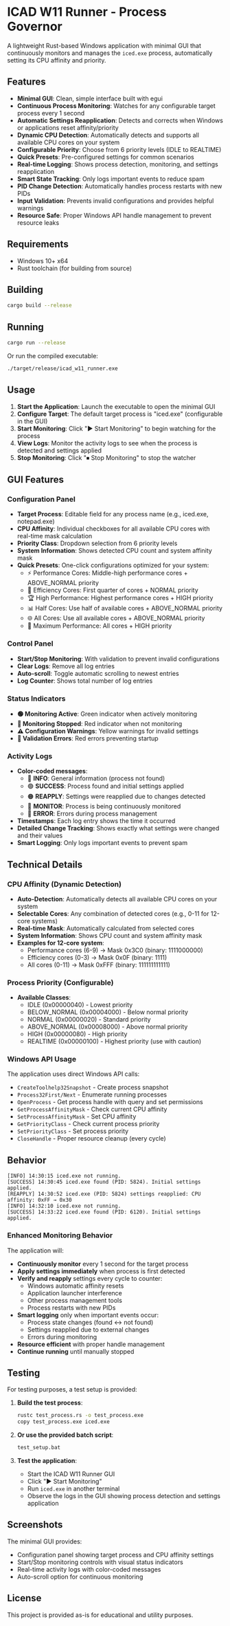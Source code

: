 # ICAD W11 Runner - Process Governor

A lightweight Rust-based Windows application with minimal GUI that continuously monitors and manages the `iced.exe` process, automatically setting its CPU affinity and priority.

## Features

- **Minimal GUI**: Clean, simple interface built with egui
- **Continuous Process Monitoring**: Watches for any configurable target process every 1 second
- **Automatic Settings Reapplication**: Detects and corrects when Windows or applications reset affinity/priority
- **Dynamic CPU Detection**: Automatically detects and supports all available CPU cores on your system
- **Configurable Priority**: Choose from 6 priority levels (IDLE to REALTIME)
- **Quick Presets**: Pre-configured settings for common scenarios
- **Real-time Logging**: Shows process detection, monitoring, and settings reapplication
- **Smart State Tracking**: Only logs important events to reduce spam
- **PID Change Detection**: Automatically handles process restarts with new PIDs
- **Input Validation**: Prevents invalid configurations and provides helpful warnings
- **Resource Safe**: Proper Windows API handle management to prevent resource leaks

## Requirements

- Windows 10+ x64
- Rust toolchain (for building from source)

## Building

```bash
cargo build --release
```

## Running

```bash
cargo run --release
```

Or run the compiled executable:
```bash
./target/release/icad_w11_runner.exe
```

## Usage

1. **Start the Application**: Launch the executable to open the minimal GUI
2. **Configure Target**: The default target process is "iced.exe" (configurable in the GUI)
3. **Start Monitoring**: Click "▶ Start Monitoring" to begin watching for the process
4. **View Logs**: Monitor the activity logs to see when the process is detected and settings applied
5. **Stop Monitoring**: Click "⏹ Stop Monitoring" to stop the watcher

## GUI Features

### Configuration Panel
- **Target Process**: Editable field for any process name (e.g., iced.exe, notepad.exe)
- **CPU Affinity**: Individual checkboxes for all available CPU cores with real-time mask calculation
- **Priority Class**: Dropdown selection from 6 priority levels
- **System Information**: Shows detected CPU count and system affinity mask
- **Quick Presets**: One-click configurations optimized for your system:
  - ⚡ Performance Cores: Middle-high performance cores + ABOVE_NORMAL priority
  - 🔋 Efficiency Cores: First quarter of cores + NORMAL priority
  - 🏆 High Performance: Highest performance cores + HIGH priority
  - 📊 Half Cores: Use half of available cores + ABOVE_NORMAL priority
  - 🌐 All Cores: Use all available cores + ABOVE_NORMAL priority
  - 🚀 Maximum Performance: All cores + HIGH priority

### Control Panel
- **Start/Stop Monitoring**: With validation to prevent invalid configurations
- **Clear Logs**: Remove all log entries
- **Auto-scroll**: Toggle automatic scrolling to newest entries
- **Log Counter**: Shows total number of log entries

### Status Indicators
- **🟢 Monitoring Active**: Green indicator when actively monitoring
- **🔴 Monitoring Stopped**: Red indicator when not monitoring
- **⚠️ Configuration Warnings**: Yellow warnings for invalid settings
- **🔴 Validation Errors**: Red errors preventing startup

### Activity Logs
- **Color-coded messages**:
  - 🔵 **INFO**: General information (process not found)
  - 🟢 **SUCCESS**: Process found and initial settings applied
  - 🟠 **REAPPLY**: Settings were reapplied due to changes detected
  - 🔘 **MONITOR**: Process is being continuously monitored
  - 🔴 **ERROR**: Errors during process management
- **Timestamps**: Each log entry shows the time it occurred
- **Detailed Change Tracking**: Shows exactly what settings were changed and their values
- **Smart Logging**: Only logs important events to prevent spam

## Technical Details

### CPU Affinity (Dynamic Detection)
- **Auto-Detection**: Automatically detects all available CPU cores on your system
- **Selectable Cores**: Any combination of detected cores (e.g., 0-11 for 12-core systems)
- **Real-time Mask**: Automatically calculated from selected cores
- **System Information**: Shows CPU count and system affinity mask
- **Examples for 12-core system**:
  - Performance cores (6-9) → Mask 0x3C0 (binary: 1111000000)
  - Efficiency cores (0-3) → Mask 0x0F (binary: 1111)
  - All cores (0-11) → Mask 0xFFF (binary: 111111111111)

### Process Priority (Configurable)
- **Available Classes**:
  - IDLE (0x00000040) - Lowest priority
  - BELOW_NORMAL (0x00004000) - Below normal priority
  - NORMAL (0x00000020) - Standard priority
  - ABOVE_NORMAL (0x00008000) - Above normal priority
  - HIGH (0x00000080) - High priority
  - REALTIME (0x00000100) - Highest priority (use with caution)

### Windows API Usage
The application uses direct Windows API calls:
- `CreateToolhelp32Snapshot` - Create process snapshot
- `Process32First/Next` - Enumerate running processes
- `OpenProcess` - Get process handle with query and set permissions
- `GetProcessAffinityMask` - Check current CPU affinity
- `SetProcessAffinityMask` - Set CPU affinity
- `GetPriorityClass` - Check current process priority
- `SetPriorityClass` - Set process priority
- `CloseHandle` - Proper resource cleanup (every cycle)

## Behavior

```
[INFO] 14:30:15 iced.exe not running.
[SUCCESS] 14:30:45 iced.exe found (PID: 5824). Initial settings applied.
[REAPPLY] 14:30:52 iced.exe (PID: 5824) settings reapplied: CPU affinity: 0xFF → 0x30
[INFO] 14:32:10 iced.exe not running.
[SUCCESS] 14:33:22 iced.exe found (PID: 6120). Initial settings applied.
```

### Enhanced Monitoring Behavior
The application will:
- **Continuously monitor** every 1 second for the target process
- **Apply settings immediately** when process is first detected
- **Verify and reapply** settings every cycle to counter:
  - Windows automatic affinity resets
  - Application launcher interference
  - Other process management tools
  - Process restarts with new PIDs
- **Smart logging** only when important events occur:
  - Process state changes (found ↔ not found)
  - Settings reapplied due to external changes
  - Errors during monitoring
- **Resource efficient** with proper handle management
- **Continue running** until manually stopped

## Testing

For testing purposes, a test setup is provided:

1. **Build the test process**:
   ```bash
   rustc test_process.rs -o test_process.exe
   copy test_process.exe iced.exe
   ```

2. **Or use the provided batch script**:
   ```bash
   test_setup.bat
   ```

3. **Test the application**:
   - Start the ICAD W11 Runner GUI
   - Click "▶ Start Monitoring"
   - Run `iced.exe` in another terminal
   - Observe the logs in the GUI showing process detection and settings application

## Screenshots

The minimal GUI provides:
- Configuration panel showing target process and CPU affinity settings
- Start/Stop monitoring controls with visual status indicators
- Real-time activity logs with color-coded messages
- Auto-scroll option for continuous monitoring

## License

This project is provided as-is for educational and utility purposes.
